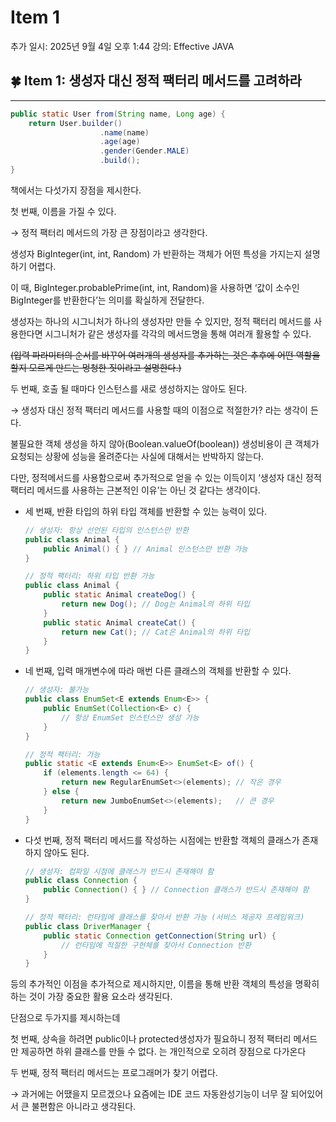 # Item 1

추가 일시: 2025년 9월 4일 오후 1:44
강의: Effective JAVA

## 🍀 Item 1: 생성자 대신 정적 팩터리 메서드를 고려하라

---

```java
public static User from(String name, Long age) {
	return User.builder()
					.name(name)
					.age(age)
					.gender(Gender.MALE)
					.build();
}
```

책에서는 다섯가지 장점을 제시한다.

첫 번째, 이름을 가질 수 있다.

→ 정적 팩터리 메서드의 가장 큰 장점이라고 생각한다.

생성자 BigInteger(int, int, Random) 가 반환하는 객체가 어떤 특성을 가지는지 설명하기 어렵다.

이 때, BigInteger.probablePrime(int, int, Random)을 사용하면 ‘값이 소수인 BigInteger를 반환한다’는 의미를 확실하게 전달한다.

생성자는 하나의 시그니처가 하나의 생성자만 만들 수 있지만, 정적 팩터리 메서드를 사용한다면 시그니처가 같은 생성자를 각각의 메서드명을 통해 여러개 활용할 수 있다.

~~(입력 파라미터의 순서를 바꾸어 여러개의 생성자를 추가하는 것은 추후에 어떤 역할을 할지 모르게 만드는 멍청한 짓이라고 설명한다.)~~

두 번째, 호출 될 때마다 인스턴스를 새로 생성하지는 않아도 된다.

→ 생성자 대신 정적 팩터리 메서드를 사용할 때의 이점으로 적절한가? 라는 생각이 든다.

불필요한 객체 생성을 하지 않아(Boolean.valueOf(boolean)) 생성비용이 큰 객체가 요청되는 상황에 성능을 올려준다는 사실에 대해서는 반박하지 않는다. 

다만, 정적메서드를 사용함으로써 추가적으로 얻을 수 있는 이득이지 ‘생성자 대신 정적 팩터리 메서드를 사용하는 근본적인 이유’는 아닌 것 같다는 생각이다.

- 세 번째, 반환 타입의 하위 타입 객체를 반환할 수 있는 능력이 있다.
    
    ```java
    // 생성자: 항상 선언된 타입의 인스턴스만 반환
    public class Animal {
        public Animal() { } // Animal 인스턴스만 반환 가능
    }
    
    // 정적 팩터리: 하위 타입 반환 가능
    public class Animal {
        public static Animal createDog() {
            return new Dog(); // Dog는 Animal의 하위 타입
        }
        public static Animal createCat() {
            return new Cat(); // Cat은 Animal의 하위 타입
        }
    }
    ```
    
- 네 번째, 입력 매개변수에 따라 매번 다른 클래스의 객체를 반환할 수 있다.
    
    ```java
    // 생성자: 불가능
    public class EnumSet<E extends Enum<E>> {
        public EnumSet(Collection<E> c) {
            // 항상 EnumSet 인스턴스만 생성 가능
        }
    }
    
    // 정적 팩터리: 가능
    public static <E extends Enum<E>> EnumSet<E> of() {
        if (elements.length <= 64) {
            return new RegularEnumSet<>(elements); // 작은 경우
        } else {
            return new JumboEnumSet<>(elements);   // 큰 경우
        }
    }
    ```
    
- 다섯 번째, 정적 팩터리 메서드를 작성하는 시점에는 반환할 객체의 클래스가 존재하지 않아도 된다.
    
    ```java
    // 생성자: 컴파일 시점에 클래스가 반드시 존재해야 함
    public class Connection {
        public Connection() { } // Connection 클래스가 반드시 존재해야 함
    }
    
    // 정적 팩터리: 런타임에 클래스를 찾아서 반환 가능 (서비스 제공자 프레임워크)
    public class DriverManager {
        public static Connection getConnection(String url) {
            // 런타임에 적절한 구현체를 찾아서 Connection 반환
        }
    }
    ```
    

등의 추가적인 이점을 추가적으로 제시하지만, 이름을 통해 반환 객체의 특성을 명확히 하는 것이 가장 중요한 활용 요소라 생각된다.

단점으로 두가지를 제시하는데

첫 번째, 상속을 하려면 public이나 protected생성자가 필요하니 정적 팩터리 메서드만 제공하면 하위 클래스를 만들 수 없다. 는 개인적으로 오히려 장점으로 다가온다

두 번째,  정적 팩터리 메서드는 프로그래머가 찾기 어렵다.

→ 과거에는 어땠을지 모르겠으나 요즘에는 IDE 코드 자동완성기능이 너무 잘 되어있어서 큰 불편함은 아니라고 생각된다.